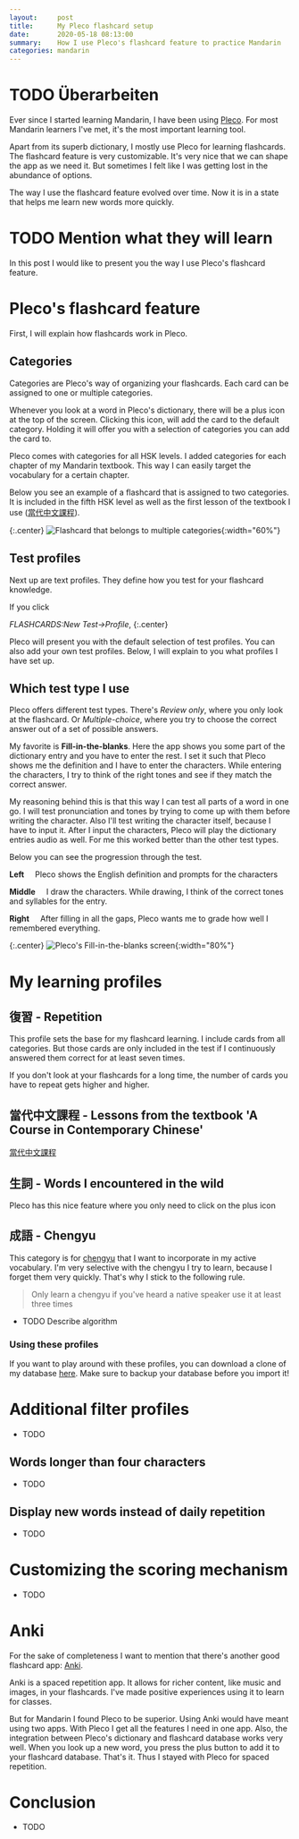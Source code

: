```yaml
---
layout:     post
title:      My Pleco flashcard setup
date:       2020-05-18 08:13:00
summary:    How I use Pleco's flashcard feature to practice Mandarin
categories: mandarin
---
```

# TODO Überarbeiten
Ever since I started learning Mandarin, I have been using [Pleco](www.pleco.com). 
For most Mandarin learners I've met, it's the most important learning tool. 

Apart from its superb dictionary, I mostly use Pleco for learning flashcards.  
The flashcard feature is very customizable. 
It's very nice that we can shape the app as we need it.
But sometimes I felt like I was getting lost in the abundance of options. 

The way I use the flashcard feature evolved over time. 
Now it is in a state that helps me learn new words more quickly. 

# TODO Mention what they will learn


In this post I would like to present you the way I use Pleco's flashcard feature.

# Pleco's flashcard feature

First, I will explain how flashcards work in Pleco.

## Categories

Categories are Pleco's way of organizing your flashcards.
Each card can be assigned to one or multiple categories. 

Whenever you look at a word in Pleco's dictionary, there will be a plus icon at the top of the screen. 
Clicking this icon, will add the card to the default category. 
Holding it will offer you with a selection of categories you can add the card to.

Pleco comes with categories for all HSK levels.
I added categories for each chapter of my Mandarin textbook. 
This way I can easily target the vocabulary for a certain chapter. 

Below you see an example of a flashcard that is assigned to two categories. 
It is included in the fifth HSK level as well as the first lesson of the textbook I use ([當代中文課程](https://mtc.ntnu.edu.tw/eng/book/A_Course_in_Contemporary_Chinese.html)).

{:.center}
![Flashcard that belongs to multiple categories](/images/2020/05/multiple_categories.png){:width="60%"}

## Test profiles

Next up are text profiles. 
They define how you test for your flashcard knowledge. 




If you click 

*FLASHCARDS:New Test->Profile*,
{:.center}

Pleco will present you with the default selection of test profiles.
You can also add your own test profiles. 
Below, I will explain to you what profiles I have set up.



## Which test type I use
Pleco offers different test types. 
There's *Review only*, where you only look at the flashcard. 
Or *Multiple-choice*, where you try to choose the correct answer out of a set of possible answers. 

My favorite is **Fill-in-the-blanks**. 
Here the app shows you some part of the dictionary entry and you have to enter the rest. 
I set it such that Pleco shows me the definition and I have to enter the characters.
While entering the characters, I try to think of the right tones and see if they match the correct answer. 

My reasoning behind this is that this way I can test all parts of a word in one go. 
I will test pronunciation and tones by trying to come up with them before writing the character. 
Also I'll test writing the character itself, because I have to input it. 
After I input the characters, Pleco will play the dictionary entries audio as well.
For me this worked better than the other test types.

Below you can see the progression through the test. 

**Left**&nbsp;&nbsp;&nbsp;&nbsp; Pleco shows the English definition and prompts for the characters

**Middle**&nbsp;&nbsp;&nbsp;&nbsp; I draw the characters. While drawing, I think of the correct tones and syllables for the entry.

**Right**&nbsp;&nbsp;&nbsp;&nbsp; After filling in all the gaps, Pleco wants me to grade how well I remembered everything.

{:.center}
![Pleco's Fill-in-the-blanks screen](/images/2020/05/app_overview.png){:width="80%"}

# My learning profiles



## 復習 - Repetition

This profile sets the base for my flashcard learning. 
I include cards from all categories. 
But those cards are only included in the test if I continuously answered them correct for at least seven times.



If you don't look at your flashcards for a long time, the number of cards you have to repeat gets higher and higher. 


## 當代中文課程 - Lessons from the textbook 'A Course in Contemporary Chinese'
[當代中文課程](https://mtc.ntnu.edu.tw/eng/book/A_Course_in_Contemporary_Chinese.html)

## 生詞 - Words I encountered in the wild
Pleco has this nice feature where you only need to click on the plus icon 

## 成語 - Chengyu
This category is for [chengyu](https://en.wikipedia.org/wiki/Chengyu) that I want to incorporate  in my active vocabulary. 
I'm very selective with the chengyu I try to learn, because I forget them very quickly. 
That's why I stick to the following rule.
> Only learn a chengyu if you've heard a native speaker use it at least three times 


- TODO Describe algorithm


### Using these profiles 

If you want to play around with these profiles, you can download a clone of my database [here](https://bewagner.github.io/assets/flashbackup.pqb).
Make sure to backup your database before you import it!

# Additional filter profiles
- TODO 

## Words longer than four characters
- TODO 

## Display new words instead of daily repetition
- TODO 

# Customizing the scoring mechanism
- TODO 

# Anki 

For the sake of completeness I want to mention that there's another good flashcard app: [Anki](https://www.ankiapp.com/). 

Anki is a spaced repetition app. 
It allows for richer content, like music and images, in your flashcards.
I've made positive experiences using it to learn for classes. 

But for Mandarin I found Pleco to be superior. 
Using Anki would have meant using two apps. 
With Pleco I get all the features I need in one app. 
Also, the integration between Pleco's dictionary and flashcard database works very well. 
When you look up a new word, you press the plus button to add it to your flashcard database. 
That's it. 
Thus I stayed with Pleco for spaced repetition. 

# Conclusion
- TODO 
